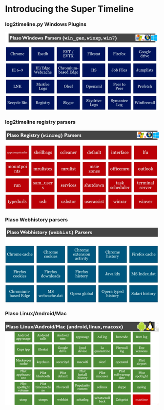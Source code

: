# Introducing the Super Timeline

### log2timeline.py Windows Plugins

![](<../../.gitbook/assets/image (10) (3).png>)

### log2timeline registry parsers

![](<../../.gitbook/assets/image (12) (1) (1).png>)

### Plaso Webhistory parsers

![](<../../.gitbook/assets/image (7) (3).png>)

### Plaso Linux/Android/Mac&#x20;

![](<../../.gitbook/assets/image (96).png>)
